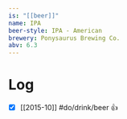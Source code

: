 ```yaml
---
is: "[[beer]]"
name: IPA
beer-style: IPA - American
brewery: Ponysaurus Brewing Co.
abv: 6.3
---
```

# Log
- [x] [[2015-10]] #do/drink/beer 👍
